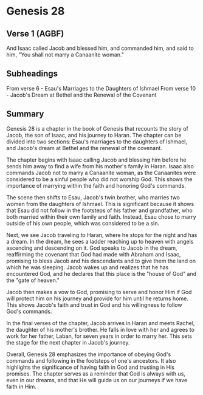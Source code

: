 # Genesis 28

## Verse 1 (AGBF)

And Isaac called Jacob and blessed him, and commanded him, and said to him, "You shall not marry a Canaanite woman."

## Subheadings

From verse 6 - Esau's Marriages to the Daughters of Ishmael
From verse 10 - Jacob's Dream at Bethel and the Renewal of the Covenant

## Summary

Genesis 28 is a chapter in the book of Genesis that recounts the story of Jacob, the son of Isaac, and his journey to Haran. The chapter can be divided into two sections: Esau's marriages to the daughters of Ishmael, and Jacob's dream at Bethel and the renewal of the covenant.

The chapter begins with Isaac calling Jacob and blessing him before he sends him away to find a wife from his mother's family in Haran. Isaac also commands Jacob not to marry a Canaanite woman, as the Canaanites were considered to be a sinful people who did not worship God. This shows the importance of marrying within the faith and honoring God's commands.

The scene then shifts to Esau, Jacob's twin brother, who marries two women from the daughters of Ishmael. This is significant because it shows that Esau did not follow in the footsteps of his father and grandfather, who both married within their own family and faith. Instead, Esau chose to marry outside of his own people, which was considered to be a sin.

Next, we see Jacob traveling to Haran, where he stops for the night and has a dream. In the dream, he sees a ladder reaching up to heaven with angels ascending and descending on it. God speaks to Jacob in the dream, reaffirming the covenant that God had made with Abraham and Isaac, promising to bless Jacob and his descendants and to give them the land on which he was sleeping. Jacob wakes up and realizes that he has encountered God, and he declares that this place is the "house of God" and the "gate of heaven."

Jacob then makes a vow to God, promising to serve and honor Him if God will protect him on his journey and provide for him until he returns home. This shows Jacob's faith and trust in God and his willingness to follow God's commands.

In the final verses of the chapter, Jacob arrives in Haran and meets Rachel, the daughter of his mother's brother. He falls in love with her and agrees to work for her father, Laban, for seven years in order to marry her. This sets the stage for the next chapter in Jacob's journey.

Overall, Genesis 28 emphasizes the importance of obeying God's commands and following in the footsteps of one's ancestors. It also highlights the significance of having faith in God and trusting in His promises. The chapter serves as a reminder that God is always with us, even in our dreams, and that He will guide us on our journeys if we have faith in Him.
